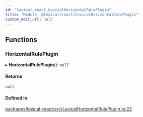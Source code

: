 ```yaml
---
id: "lexical_react_LexicalHorizontalRulePlugin"
title: "Module: @lexical/react/LexicalHorizontalRulePlugin"
custom_edit_url: null
---
```


## Functions

### HorizontalRulePlugin

▸ **HorizontalRulePlugin**(): ``null``

#### Returns

``null``

#### Defined in

[packages/lexical-react/src/LexicalHorizontalRulePlugin.ts:22](https://github.com/QubitPi/lexical/tree/main/packages/lexical-react/src/LexicalHorizontalRulePlugin.ts#L22)
